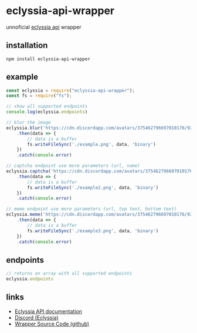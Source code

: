# eclyssia-api-wrapper
unnoficial [eclyssia api](https://docs.eclyssia-api.tk/) wrapper
 
## installation
```
npm install eclyssia-api-wrapper
```
## example
```js
const eclyssia = require("eclyssia-api-wrapper");
const fs = require("fs");

// show all supported endpoints
console.log(eclyssia.endpoints)

// blur the image
eclyssia.blur('https://cdn.discordapp.com/avatars/375462796697010176/924f4004c4080aa68241b9822a286e1b.png?size=2048')
    .then(data => {
        // data is a buffer
        fs.writeFileSync('./example.png', data, 'binary')
    })
    .catch(console.error)

// captcha endpoint use more parameters (url, name)
eclyssia.captcha('https://cdn.discordapp.com/avatars/375462796697010176/924f4004c4080aa68241b9822a286e1b.png?size=2048', 'KingBR')
    .then(data => {
        // data is a buffer
        fs.writeFileSync('./example2.png', data, 'binary')
    })
    .catch(console.error)

// meme endpoint use more parameters (url, top text, bottom text)
eclyssia.meme('https://cdn.discordapp.com/avatars/375462796697010176/924f4004c4080aa68241b9822a286e1b.png?size=2048', 'top text', 'bottom text')
    .then(data => {
        // data is a buffer
        fs.writeFileSync('./example3.png', data, 'binary')
    })
    .catch(console.error)
```

## endpoints
```js
// returns an array with all supported endpoints
eclyssia.endpoints
```

## links
* [Eclyssia API documentation](https://docs.eclyssia-api.tk/)
* [Discord (Eclyssia)](https://discord.gg/V5X2t9z)
* [Wrapper Source Code (github)](https://github.com/King-BR/eclyssia-api-wrapper)